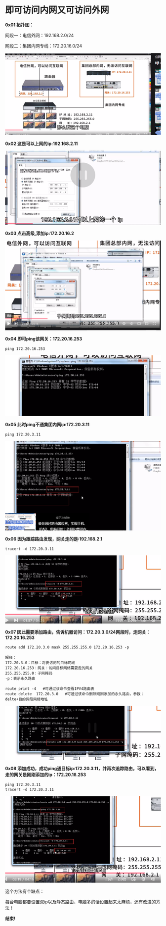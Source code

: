 

# 即可访问内网又可访问外网



**0x01 拓扑图：**

网段一：电信外网：192.168.2.0/24

网段二：集团内网专线：172.20.16.0/24

![image-20211014150828596](assets/image-20211014150828596.png)





**0x02 这是可以上网的ip:192.168.2.11**

![image-20211014150930057](assets/image-20211014150930057.png)



**0x03 点击高级,添加ip:172.20.16.2**

![image-20211014151008215](assets/image-20211014151008215.png)



**0x04 即可ping该网关：172.20.16.253**

```shell
ping 172.20.16.253
```

![image-20211014151353605](assets/image-20211014151353605.png)



**0x05 此时ping不通集团内网ip:172.20.3.11**

```
ping 172.20.3.11
```



![image-20211014151514071](assets/image-20211014151514071.png)



**0x06 因为跟踪路由发现，网关走的是:192.168.2.1**

```shell
tracert -d 172.20.3.11
```



![image-20211014151737790](assets/image-20211014151737790.png)



**0x07 因此需要添加路由，告诉机器访问：172.20.3.0/24网段时，走网关：172.20.16.253**

```shell
route add 172.20.3.0 mask 255.255.255.0 172.20.16.253 -p

解释：
172.20.3.0：目标：将要访问的目标网段
172.20.16.253：网关：访问目标网络需要走的网关
255.255.255.0：子网掩码
-p：表示永久路由

route print -4   #可通过该命令查看IPV4路由表
route delete  172.20.3.0   #可通过该命令删除刚刚添加的永久路由，参数：delte+目的网段网络地址
```

![image-20211014151829303](assets/image-20211014151829303.png)



**0x08 添加成功，成功ping通目标ip:172.20.3.11，并再次追踪路由，可以看到，走的网关是刚刚添加的ip：172.20.16.253**

```shell
ping 172.20.3.11
tracert -d 172.20.3.11
```

![image-20211014152316436](assets/image-20211014152316436.png)





这个方法有个缺点：

每台电脑都要设置双ip以及静态路由，电脑多的话设置起来太麻烦，还有改进的方法！



**结束!**